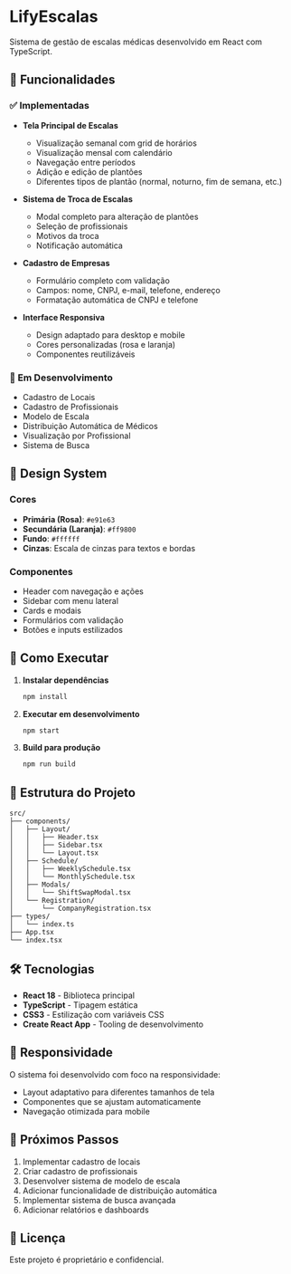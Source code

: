 # LifyEscalas

Sistema de gestão de escalas médicas desenvolvido em React com TypeScript.

## 🎯 Funcionalidades

### ✅ Implementadas

- **Tela Principal de Escalas**
  - Visualização semanal com grid de horários
  - Visualização mensal com calendário
  - Navegação entre períodos
  - Adição e edição de plantões
  - Diferentes tipos de plantão (normal, noturno, fim de semana, etc.)

- **Sistema de Troca de Escalas**
  - Modal completo para alteração de plantões
  - Seleção de profissionais
  - Motivos da troca
  - Notificação automática

- **Cadastro de Empresas**
  - Formulário completo com validação
  - Campos: nome, CNPJ, e-mail, telefone, endereço
  - Formatação automática de CNPJ e telefone

- **Interface Responsiva**
  - Design adaptado para desktop e mobile
  - Cores personalizadas (rosa e laranja)
  - Componentes reutilizáveis

### 🚧 Em Desenvolvimento

- Cadastro de Locais
- Cadastro de Profissionais
- Modelo de Escala
- Distribuição Automática de Médicos
- Visualização por Profissional
- Sistema de Busca

## 🎨 Design System

### Cores
- **Primária (Rosa)**: `#e91e63`
- **Secundária (Laranja)**: `#ff9800`
- **Fundo**: `#ffffff`
- **Cinzas**: Escala de cinzas para textos e bordas

### Componentes
- Header com navegação e ações
- Sidebar com menu lateral
- Cards e modais
- Formulários com validação
- Botões e inputs estilizados

## 🚀 Como Executar

1. **Instalar dependências**
   ```bash
   npm install
   ```

2. **Executar em desenvolvimento**
   ```bash
   npm start
   ```

3. **Build para produção**
   ```bash
   npm run build
   ```

## 📁 Estrutura do Projeto

```
src/
├── components/
│   ├── Layout/
│   │   ├── Header.tsx
│   │   ├── Sidebar.tsx
│   │   └── Layout.tsx
│   ├── Schedule/
│   │   ├── WeeklySchedule.tsx
│   │   └── MonthlySchedule.tsx
│   ├── Modals/
│   │   └── ShiftSwapModal.tsx
│   └── Registration/
│       └── CompanyRegistration.tsx
├── types/
│   └── index.ts
├── App.tsx
└── index.tsx
```

## 🛠️ Tecnologias

- **React 18** - Biblioteca principal
- **TypeScript** - Tipagem estática
- **CSS3** - Estilização com variáveis CSS
- **Create React App** - Tooling de desenvolvimento

## 📱 Responsividade

O sistema foi desenvolvido com foco na responsividade:
- Layout adaptativo para diferentes tamanhos de tela
- Componentes que se ajustam automaticamente
- Navegação otimizada para mobile

## 🎯 Próximos Passos

1. Implementar cadastro de locais
2. Criar cadastro de profissionais
3. Desenvolver sistema de modelo de escala
4. Adicionar funcionalidade de distribuição automática
5. Implementar sistema de busca avançada
6. Adicionar relatórios e dashboards

## 📄 Licença

Este projeto é proprietário e confidencial.
